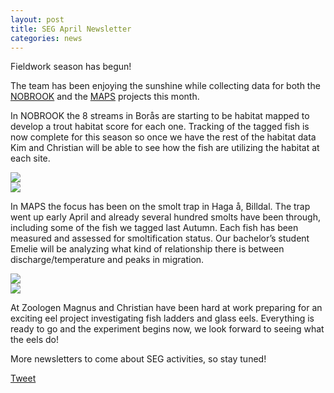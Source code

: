 ```yaml
---
layout: post
title: SEG April Newsletter
categories: news
---
```

Fieldwork season has begun!
<!--more-->
The team has been enjoying the sunshine while collecting data for both the [NOBROOK](https://seggothenburg.com/about/nobrook/) and the [MAPS](https://seggothenburg.com/about/maps/) projects this month.

In NOBROOK the 8 streams in Borås are starting to be habitat mapped to develop a trout habitat score for each one. Tracking of the tagged fish is now complete for this season so once we have the rest of the habitat data Kim and Christian will be able to see how the fish are utilizing the habitat at each site.

<div class="row">
    <div class="column">
      <img src="https://user-images.githubusercontent.com/96004332/166257926-99a36e12-170a-45c4-841e-1de9b97d1b53.jpg" />
    </div>
    <div class="column">
      <img src="https://user-images.githubusercontent.com/96004332/159935476-b2f69862-9c79-4c94-bcac-89e98f403398.jpg" />
    </div>
  </div>

In MAPS the focus has been on the smolt trap in Haga å, Billdal. The trap went up early April and already several hundred smolts have been through, including some of the fish we tagged last Autumn. Each fish has been measured and assessed for smoltification status. Our bachelor’s student Emelie will be analyzing what kind of relationship there is between discharge/temperature and peaks in migration.

<div class="row">
    <div class="column">
      <img src="https://user-images.githubusercontent.com/96004332/166257535-6d91cb47-c6f5-4214-a98a-2eef6fa9a3db.jpg" />
    </div>
    <div class="column">
      <img src="https://user-images.githubusercontent.com/96004332/166257717-2728508f-86a0-415e-8f26-eb75c636d112.jpeg" />
    </div>
  </div>

At Zoologen Magnus and Christian have been hard at work preparing for an exciting eel project investigating fish ladders and glass eels. Everything is ready to go and the experiment begins now, we look forward to seeing what the eels do! 

More newsletters to come about SEG activities, so stay tuned!

<a href="https://twitter.com/share?ref_src=twsrc%5Etfw" class="twitter-share-button" data-show-count="false">Tweet</a><script async src="https://platform.twitter.com/widgets.js" charset="utf-8"></script>

